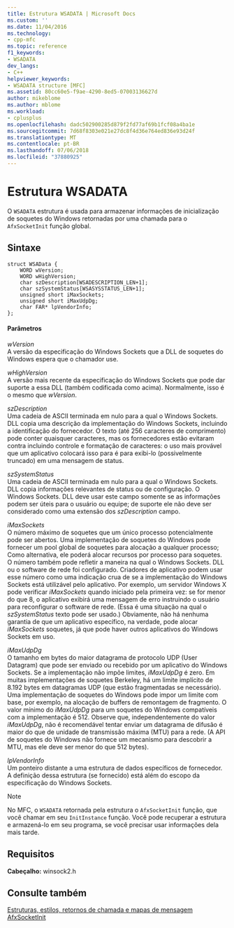 ```yaml
---
title: Estrutura WSADATA | Microsoft Docs
ms.custom: ''
ms.date: 11/04/2016
ms.technology:
- cpp-mfc
ms.topic: reference
f1_keywords:
- WSADATA
dev_langs:
- C++
helpviewer_keywords:
- WSADATA structure [MFC]
ms.assetid: 80cc60e5-f9ae-4290-8ed5-07003136627d
author: mikeblome
ms.author: mblome
ms.workload:
- cplusplus
ms.openlocfilehash: dadc502900285d879f2fd77af69b1fcf08a4ba1e
ms.sourcegitcommit: 7d68f8303e021e27dc8f4d36e764ed836e93d24f
ms.translationtype: MT
ms.contentlocale: pt-BR
ms.lasthandoff: 07/06/2018
ms.locfileid: "37880925"
---
```

# <a name="wsadata-structure"></a>Estrutura WSADATA
O `WSADATA` estrutura é usada para armazenar informações de inicialização de soquetes do Windows retornadas por uma chamada para o `AfxSocketInit` função global.  
  
## <a name="syntax"></a>Sintaxe  
  
```  
struct WSAData {  
    WORD wVersion;  
    WORD wHighVersion;  
    char szDescription[WSADESCRIPTION_LEN+1];  
    char szSystemStatus[WSASYSSTATUS_LEN+1];  
    unsigned short iMaxSockets;  
    unsigned short iMaxUdpDg;  
    char FAR* lpVendorInfo;  
};  
```  
  
#### <a name="parameters"></a>Parâmetros  
 *wVersion*  
 A versão da especificação do Windows Sockets que a DLL de soquetes do Windows espera que o chamador use.  
  
 *wHighVersion*  
 A versão mais recente da especificação do Windows Sockets que pode dar suporte a essa DLL (também codificada como acima). Normalmente, isso é o mesmo que *wVersion*.  
  
 *szDescription*  
 Uma cadeia de ASCII terminada em nulo para a qual o Windows Sockets. DLL copia uma descrição da implementação do Windows Sockets, incluindo a identificação do fornecedor. O texto (até 256 caracteres de comprimento) pode conter quaisquer caracteres, mas os fornecedores estão evitaram contra incluindo controle e formatação de caracteres: o uso mais provável que um aplicativo colocará isso para é para exibi-lo (possivelmente truncado) em uma mensagem de status.  
  
 *szSystemStatus*  
 Uma cadeia de ASCII terminada em nulo para a qual o Windows Sockets. DLL copia informações relevantes de status ou de configuração. O Windows Sockets. DLL deve usar este campo somente se as informações podem ser úteis para o usuário ou equipe; de suporte ele não deve ser considerado como uma extensão dos *szDescription* campo.  
  
 *iMaxSockets*  
 O número máximo de soquetes que um único processo potencialmente pode ser abertos. Uma implementação de soquetes do Windows pode fornecer um pool global de soquetes para alocação a qualquer processo; Como alternativa, ele poderá alocar recursos por processo para soquetes. O número também pode refletir a maneira na qual o Windows Sockets. DLL ou o software de rede foi configurado. Criadores de aplicativo podem usar esse número como uma indicação crua de se a implementação do Windows Sockets está utilizável pelo aplicativo. Por exemplo, um servidor Windows X pode verificar *iMaxSockets* quando iniciado pela primeira vez: se for menor do que 8, o aplicativo exibirá uma mensagem de erro instruindo o usuário para reconfigurar o software de rede. (Essa é uma situação na qual o *szSystemStatus* texto pode ser usado.) Obviamente, não há nenhuma garantia de que um aplicativo específico, na verdade, pode alocar *iMaxSockets* soquetes, já que pode haver outros aplicativos do Windows Sockets em uso.  
  
 *iMaxUdpDg*  
 O tamanho em bytes do maior datagrama de protocolo UDP (User Datagram) que pode ser enviado ou recebido por um aplicativo do Windows Sockets. Se a implementação não impõe limites, *iMaxUdpDg* é zero. Em muitas implementações de soquetes Berkeley, há um limite implícito de 8.192 bytes em datagramas UDP (que estão fragmentadas se necessário). Uma implementação de soquetes do Windows pode impor um limite com base, por exemplo, na alocação de buffers de remontagem de fragmento. O valor mínimo do *iMaxUdpDg* para um soquetes do Windows compatíveis com a implementação é 512. Observe que, independentemente do valor *iMaxUdpDg*, não é recomendável tentar enviar um datagrama de difusão é maior do que de unidade de transmissão máxima (MTU) para a rede. (A API de soquetes do Windows não fornece um mecanismo para descobrir a MTU, mas ele deve ser menor do que 512 bytes).  
  
 *lpVendorInfo*  
 Um ponteiro distante a uma estrutura de dados específicos de fornecedor. A definição dessa estrutura (se fornecido) está além do escopo da especificação do Windows Sockets.  
  
> [!NOTE]
>  No MFC, o `WSADATA` retornada pela estrutura o `AfxSocketInit` função, que você chamar em seu `InitInstance` função. Você pode recuperar a estrutura e armazená-lo em seu programa, se você precisar usar informações dela mais tarde.  
  
## <a name="requirements"></a>Requisitos  
 **Cabeçalho:** winsock2.h  
  
## <a name="see-also"></a>Consulte também  
 [Estruturas, estilos, retornos de chamada e mapas de mensagem](../../mfc/reference/structures-styles-callbacks-and-message-maps.md)   
 [AfxSocketInit](../../mfc/reference/application-information-and-management.md#afxsocketinit)

